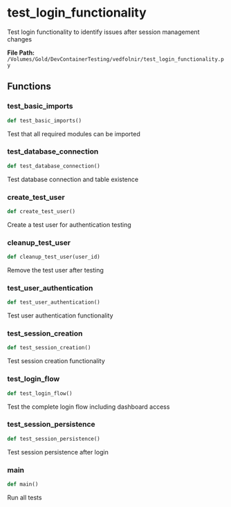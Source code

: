 # test_login_functionality

Test login functionality to identify issues after session management changes

**File Path:** `/Volumes/Gold/DevContainerTesting/vedfolnir/test_login_functionality.py`

## Functions

### test_basic_imports

```python
def test_basic_imports()
```

Test that all required modules can be imported

### test_database_connection

```python
def test_database_connection()
```

Test database connection and table existence

### create_test_user

```python
def create_test_user()
```

Create a test user for authentication testing

### cleanup_test_user

```python
def cleanup_test_user(user_id)
```

Remove the test user after testing

### test_user_authentication

```python
def test_user_authentication()
```

Test user authentication functionality

### test_session_creation

```python
def test_session_creation()
```

Test session creation functionality

### test_login_flow

```python
def test_login_flow()
```

Test the complete login flow including dashboard access

### test_session_persistence

```python
def test_session_persistence()
```

Test session persistence after login

### main

```python
def main()
```

Run all tests


